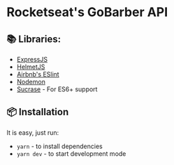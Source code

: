 # Rocketseat's GoBarber API

## 📚 Libraries:

* [ExpressJS](https://expressjs.com/) 
* [HelmetJS](https://helmetjs.github.io/)
* [Airbnb's ESlint](https://www.npmjs.com/package/eslint-config-airbnb)
* [Nodemon](https://nodemon.io/)
* [Sucrase](https://sucrase.io/) - For ES6+ support

## 📦 Installation

It is easy, just run:

* `yarn` - to install dependencies
* `yarn dev` - to start development mode